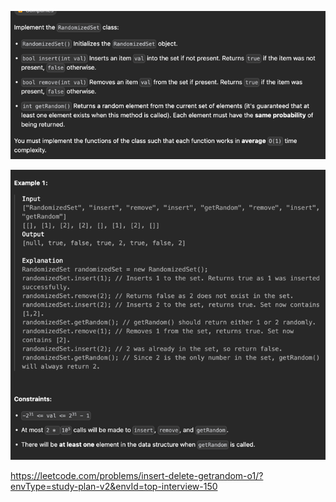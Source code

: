 ![img.png](img.png)

![img_1.png](img_1.png)

https://leetcode.com/problems/insert-delete-getrandom-o1/?envType=study-plan-v2&envId=top-interview-150
